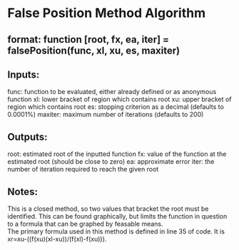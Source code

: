 # False Position Method Algorithm
## format: function [root, fx, ea, iter] = falsePosition(func, xl, xu, es, maxiter)
## Inputs:
func: function to be evaluated, either already defined or as anonymous function 
xl: lower bracket of region which contains root
xu: upper bracket of region which contains root 
es: stopping criterion as a decimal (defaults to 0.0001%)
maxiter: maximum number of iterations (defaults to 200)
## Outputs:
root: estimated root of the inputted function
fx: value of the function at the estimated root (should be close to zero)
ea: approximate error 
iter: the number of iteration required to reach the given root 
## Notes:
This is a closed method, so two values that bracket the root must be identified.  This can be found graphically, but limits the function in question to a formula that can be graphed by feasable means.  
The primary formula used in this method is defined in line 35 of code.  It is xr=xu-((f(xu)(xl-xu))/(f(xl)-f(xu))).
